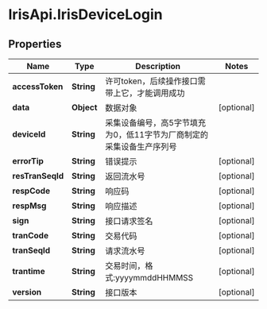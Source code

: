 # IrisApi.IrisDeviceLogin

## Properties
Name | Type | Description | Notes
------------ | ------------- | ------------- | -------------
**accessToken** | **String** | 许可token，后续操作接口需带上它，才能调用成功 | 
**data** | **Object** | 数据对象 | [optional] 
**deviceId** | **String** | 采集设备编号，高5字节填充为0，低11字节为厂商制定的采集设备生产序列号 | 
**errorTip** | **String** | 错误提示 | [optional] 
**resTranSeqId** | **String** | 返回流水号 | [optional] 
**respCode** | **String** | 响应码 | [optional] 
**respMsg** | **String** | 响应描述 | [optional] 
**sign** | **String** | 接口请求签名 | [optional] 
**tranCode** | **String** | 交易代码 | [optional] 
**tranSeqId** | **String** | 请求流水号 | [optional] 
**trantime** | **String** | 交易时间，格式:yyyymmddHHMMSS | [optional] 
**version** | **String** | 接口版本  | [optional] 


